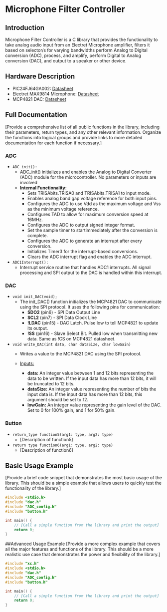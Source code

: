 # Microphone Filter Controller

## Introduction
Microphone Filter Controller is a C library that provides the functionality to take analog audio input from an Electret Microphone amplifier, filters it based on selector/s for varying bandwidths perform Analog to Digital conversion (ADC), process, and amplify, perform Digital to Analog conversion (DAC), and output to a speaker or other device.

## Hardware Description
- PIC24FJ64GA002: <a href="https://ww1.microchip.com/downloads/en/devicedoc/39881e.pdf">Datasheet<a>
- Electret MAX9814 Microphone: <a href="https://cdn-shop.adafruit.com/datasheets/MAX9814.pdf">Datasheet<a>
- MCP4821 DAC: <a href="https://datasheet.lcsc.com/lcsc/2109221453_Microchip-Tech-MCP4821-E-MS_C636207.pdf">Datasheet<a>

## Full Documentation
[Provide a comprehensive list of all public functions in the library, including their parameters, return types, and any other relevant information. Organize the functions into logical groups and provide links to more detailed documentation for each function if necessary.]

### ADC
- `ADC_init():`
  - ADC_init() initializes and enables the Analog to Digital Converter (ADC) module for the microcontroller. No parameters or inputs are involved
  - <b>Internal Functionality:</b>
    - Sets TRISAbits.TRISA0 and TRISAbits.TRISA1 to input mode.
    - Enables analog band gap voltage reference for both input pins.
    - Configures the ADC to use Vdd as the maximum voltage and Vss as the minimum voltage reference.
    - Configures TAD to allow for maximum conversion speed at 16MHz.
    - Configures the ADC to output signed integer format.
    - Set the sample timer to startimmediately after the conversion is complete.
    - Configures the ADC to generate an interrupt after every conversion.
    - Initializes Timer3 for the interrupt-based conversions.
    - Clears the ADC interrupt flag and enables the ADC interrupt.
 -  `ADC1Interrupt():`
    - Interrupt service routine that handles ADC1 interrupts. All signal processing and SPI output to the DAC is handled within this interrupt.

### DAC
- `void init_DAC(void);`
  - The init_DAC() function initializes the MCP4821 DAC to communicate using the SPI protocol. It uses the following pins for communication:
    - <b>SDO2</b> (pin6) - SPI Data Output Line
    - <b>SCL2</b> (pin7) - SPI Data Clock Line
    - <b>!LDAC</b> (pin15) - DAC Latch. Pulse low to tell MCP4821 to update its output.
    - <b>!SS</b> (pin16) - Slave Select Bit. Pulled low when transmitting new data. Same as !CS on MCP4821 datasheet.
- `void write_DAC(int data, char dataSize, char lowGain)`
  - Writes a value to the MCP4821 DAC using the SPI protocol.

  - <u>Inputs:</u>
    - <b>data:</b> An integer value between 1 and 12 bits representing the data to be written. If the input data has more than 12 bits, it will be truncated to 12 bits.
    - <b>dataSize:</b> An integer value representing the number of bits the input data is. If the input data has more than 12 bits, this argument should be set to 12.
    - <b>lowGain:</b> An integer value representing the gain level of the DAC. Set to 0 for 100% gain, and 1 for 50% gain.

### Button
- `return_type function5(arg1: type, arg2: type)`
  - [Description of function5]
- `return type function6(arg1: type, arg2: type)`
  - [Description of function6]

## Basic Usage Example
[Provide a brief code snippet that demonstrates the most basic usage of the library. This should be a simple example that allows users to quickly test the functionality of the library.]

```c
#include <stdio.h>
#include "dac.h"
#include "ADC_config.h"
#include "button.h"

int main() {
    // [Call a simple function from the library and print the output]
    return 0;
}

```
##Advanced Usage Example
[Provide a more complex example that covers all the major features and functions of the library. This should be a more realistic use case that demonstrates the power and flexibility of the library.]

```c
#include "xc.h"
#include <stdio.h>
#include "dac.h"
#include "ADC_config.h"
#include "button.h"

int main() {
    // [Call a simple function from the library and print the output]
    return 0;
}

```
